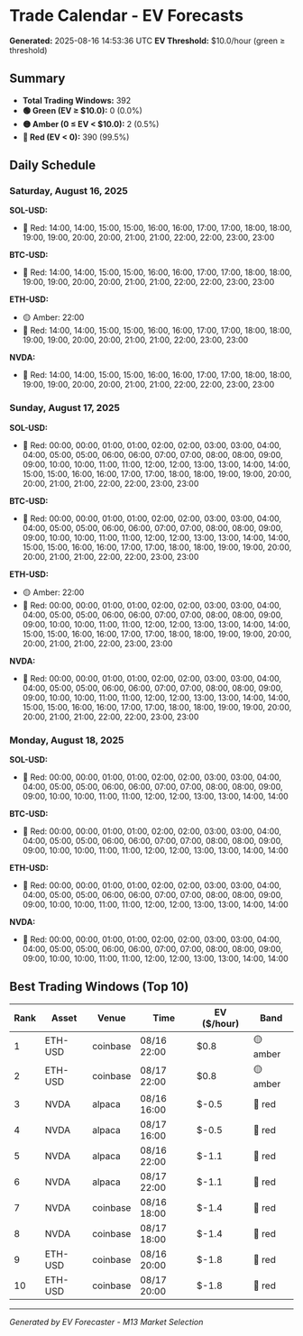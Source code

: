 # Trade Calendar - EV Forecasts

**Generated:** 2025-08-16 14:53:36 UTC
**EV Threshold:** $10.0/hour (green ≥ threshold)

## Summary

- **Total Trading Windows:** 392
- **🟢 Green (EV ≥ $10.0):** 0 (0.0%)
- **🟡 Amber (0 ≤ EV < $10.0):** 2 (0.5%)
- **🔴 Red (EV < 0):** 390 (99.5%)

## Daily Schedule

### Saturday, August 16, 2025

**SOL-USD:**
- 🔴 Red: 14:00, 14:00, 15:00, 15:00, 16:00, 16:00, 17:00, 17:00, 18:00, 18:00, 19:00, 19:00, 20:00, 20:00, 21:00, 21:00, 22:00, 22:00, 23:00, 23:00

**BTC-USD:**
- 🔴 Red: 14:00, 14:00, 15:00, 15:00, 16:00, 16:00, 17:00, 17:00, 18:00, 18:00, 19:00, 19:00, 20:00, 20:00, 21:00, 21:00, 22:00, 22:00, 23:00, 23:00

**ETH-USD:**
- 🟡 Amber: 22:00
- 🔴 Red: 14:00, 14:00, 15:00, 15:00, 16:00, 16:00, 17:00, 17:00, 18:00, 18:00, 19:00, 19:00, 20:00, 20:00, 21:00, 21:00, 22:00, 23:00, 23:00

**NVDA:**
- 🔴 Red: 14:00, 14:00, 15:00, 15:00, 16:00, 16:00, 17:00, 17:00, 18:00, 18:00, 19:00, 19:00, 20:00, 20:00, 21:00, 21:00, 22:00, 22:00, 23:00, 23:00


### Sunday, August 17, 2025

**SOL-USD:**
- 🔴 Red: 00:00, 00:00, 01:00, 01:00, 02:00, 02:00, 03:00, 03:00, 04:00, 04:00, 05:00, 05:00, 06:00, 06:00, 07:00, 07:00, 08:00, 08:00, 09:00, 09:00, 10:00, 10:00, 11:00, 11:00, 12:00, 12:00, 13:00, 13:00, 14:00, 14:00, 15:00, 15:00, 16:00, 16:00, 17:00, 17:00, 18:00, 18:00, 19:00, 19:00, 20:00, 20:00, 21:00, 21:00, 22:00, 22:00, 23:00, 23:00

**BTC-USD:**
- 🔴 Red: 00:00, 00:00, 01:00, 01:00, 02:00, 02:00, 03:00, 03:00, 04:00, 04:00, 05:00, 05:00, 06:00, 06:00, 07:00, 07:00, 08:00, 08:00, 09:00, 09:00, 10:00, 10:00, 11:00, 11:00, 12:00, 12:00, 13:00, 13:00, 14:00, 14:00, 15:00, 15:00, 16:00, 16:00, 17:00, 17:00, 18:00, 18:00, 19:00, 19:00, 20:00, 20:00, 21:00, 21:00, 22:00, 22:00, 23:00, 23:00

**ETH-USD:**
- 🟡 Amber: 22:00
- 🔴 Red: 00:00, 00:00, 01:00, 01:00, 02:00, 02:00, 03:00, 03:00, 04:00, 04:00, 05:00, 05:00, 06:00, 06:00, 07:00, 07:00, 08:00, 08:00, 09:00, 09:00, 10:00, 10:00, 11:00, 11:00, 12:00, 12:00, 13:00, 13:00, 14:00, 14:00, 15:00, 15:00, 16:00, 16:00, 17:00, 17:00, 18:00, 18:00, 19:00, 19:00, 20:00, 20:00, 21:00, 21:00, 22:00, 23:00, 23:00

**NVDA:**
- 🔴 Red: 00:00, 00:00, 01:00, 01:00, 02:00, 02:00, 03:00, 03:00, 04:00, 04:00, 05:00, 05:00, 06:00, 06:00, 07:00, 07:00, 08:00, 08:00, 09:00, 09:00, 10:00, 10:00, 11:00, 11:00, 12:00, 12:00, 13:00, 13:00, 14:00, 14:00, 15:00, 15:00, 16:00, 16:00, 17:00, 17:00, 18:00, 18:00, 19:00, 19:00, 20:00, 20:00, 21:00, 21:00, 22:00, 22:00, 23:00, 23:00


### Monday, August 18, 2025

**SOL-USD:**
- 🔴 Red: 00:00, 00:00, 01:00, 01:00, 02:00, 02:00, 03:00, 03:00, 04:00, 04:00, 05:00, 05:00, 06:00, 06:00, 07:00, 07:00, 08:00, 08:00, 09:00, 09:00, 10:00, 10:00, 11:00, 11:00, 12:00, 12:00, 13:00, 13:00, 14:00, 14:00

**BTC-USD:**
- 🔴 Red: 00:00, 00:00, 01:00, 01:00, 02:00, 02:00, 03:00, 03:00, 04:00, 04:00, 05:00, 05:00, 06:00, 06:00, 07:00, 07:00, 08:00, 08:00, 09:00, 09:00, 10:00, 10:00, 11:00, 11:00, 12:00, 12:00, 13:00, 13:00, 14:00, 14:00

**ETH-USD:**
- 🔴 Red: 00:00, 00:00, 01:00, 01:00, 02:00, 02:00, 03:00, 03:00, 04:00, 04:00, 05:00, 05:00, 06:00, 06:00, 07:00, 07:00, 08:00, 08:00, 09:00, 09:00, 10:00, 10:00, 11:00, 11:00, 12:00, 12:00, 13:00, 13:00, 14:00, 14:00

**NVDA:**
- 🔴 Red: 00:00, 00:00, 01:00, 01:00, 02:00, 02:00, 03:00, 03:00, 04:00, 04:00, 05:00, 05:00, 06:00, 06:00, 07:00, 07:00, 08:00, 08:00, 09:00, 09:00, 10:00, 10:00, 11:00, 11:00, 12:00, 12:00, 13:00, 13:00, 14:00, 14:00


## Best Trading Windows (Top 10)

| Rank | Asset | Venue | Time | EV ($/hour) | Band |
|------|-------|-------|------|-------------|------|
| 1 | ETH-USD | coinbase | 08/16 22:00 | $0.8 | 🟡 amber |
| 2 | ETH-USD | coinbase | 08/17 22:00 | $0.8 | 🟡 amber |
| 3 | NVDA | alpaca | 08/16 16:00 | $-0.5 | 🔴 red |
| 4 | NVDA | alpaca | 08/17 16:00 | $-0.5 | 🔴 red |
| 5 | NVDA | alpaca | 08/16 22:00 | $-1.1 | 🔴 red |
| 6 | NVDA | alpaca | 08/17 22:00 | $-1.1 | 🔴 red |
| 7 | NVDA | coinbase | 08/16 18:00 | $-1.4 | 🔴 red |
| 8 | NVDA | coinbase | 08/17 18:00 | $-1.4 | 🔴 red |
| 9 | ETH-USD | coinbase | 08/16 20:00 | $-1.8 | 🔴 red |
| 10 | ETH-USD | coinbase | 08/17 20:00 | $-1.8 | 🔴 red |

---
*Generated by EV Forecaster - M13 Market Selection*
